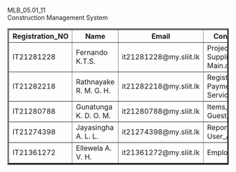  MLB_05.01_11<br/>
  Construction Management System<br/>



<table border="3" >
<tr><th>Registration_NO</th><th>Name</th><th>Email</th><th>Contribution</th></tr>
<tr><td>IT21281228</td><td>Fernando K.T.S.</td><td>it21281228@my.sliit.lk</td><td>Project, Supplier, Main.cpp</td>
<tr><td>     IT21282218</td><td>Rathnayake R. M. G. H.</td><td>it21282218@my.sliit.lk</td><td>Registered_User, Payment, Services, User</td>
<tr><td>IT21280788 </td><td>Gunatunga K. D. O. M.</td><td>it21280788@my.sliit.lk</td><td>Items, Guest_User</td>
<tr><td>IT21274398 </td><td>Jayasingha A. L. L.</td><td>it21274398@my.sliit.lk</td><td>Report, User_Account</td>
<tr><td>IT21361272</td><td>Ellewela A. V. H.</td><td>it21361272@my.sliit.lk</td><td>Employee, Order</td>

</table>
